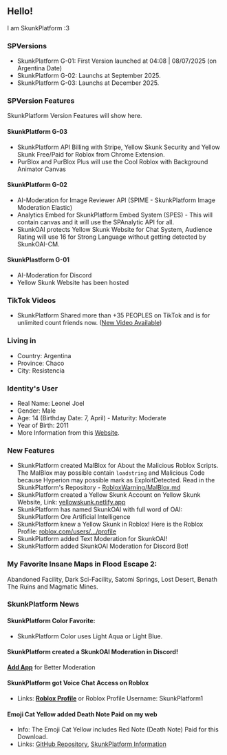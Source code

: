 ## Hello!

I am SkunkPlatform :3

### SPVersions
- SkunkPlatform G-01: First Version launched at 04:08 | 08/07/2025 (on Argentina Date)
- SkunkPlatform G-02: Launchs at September 2025.
- SkunkPlatform G-03: Launchs at December 2025.

### SPVersion Features
SkunkPlatform Version Features will show here.
#### SkunkPlatform G-03
- SkunkPlatform API Billing with Stripe, Yellow Skunk Security and Yellow Skunk Free/Paid for Roblox from Chrome Extension.
- PurBlox and PurBlox Plus will use the Cool Roblox with Background Animator Canvas
#### SkunkPlatform G-02
- AI-Moderation for Image Reviewer API (SPIME - SkunkPlatform Image Moderation Elastic)
- Analytics Embed for SkunkPlatform Embed System (SPES) - This will contain canvas and it will use the SPAnalytic API for all.
- SkunkOAI protects Yellow Skunk Website for Chat System, Audience Rating will use 16 for Strong Language without getting detected by SkunkOAI-CM.

#### SkunkPlastform G-01
- AI-Moderation for Discord
- Yellow Skunk Website has been hosted

### TikTok Videos
- SkunkPlatform Shared more than +35 PEOPLES on TikTok and is for unlimited count friends now. ([New Video Available](https://www.tiktok.com/@skunkplatformer/video/7524621641486306616))

### Living in
- Country: Argentina
- Province: Chaco
- City: Resistencia

### Identity's User
- Real Name: Leonel Joel
- Gender: Male
- Age: 14 (Birthday Date: 7, April) - Maturity: Moderate
- Year of Birth: 2011
- More Information from this [Website](https://skunkplatform.netlify.app/real-name).

### New Features
- SkunkPlatform created MalBlox for About the Malicious Roblox Scripts. The MalBlox may possible contain `loadstring` and Malicious Code because Hyperion may possible mark as ExploitDetected. Read in the SkunkPlatform's Repository - [RobloxWarning/MalBlox.md](/SkunkPlatform/blob/main/RobloxWarning/MalBlox.md)
- SkunkPlatform created a Yellow Skunk Account on Yellow Skunk Website, Link: [yellowskunk.netlify.app](https://yellowskunk.netlify.app)
- SkunkPlatform has named SkunkOAI with full word of OAI: SkunkPlatform Ore Artificial Intelligence
- SkunkPlatform knew a Yellow Skunk in Roblox! Here is the Roblox Profile: [roblox.com/users/.../profile](https://www.roblox.com/es/communities/35980296/SkunkPlatform-Games#!/about)
- SkunkPlatform added Text Moderation for SkunkOAI!
- SkunkPlatform added SkunkOAI Moderation for Discord Bot!

### My Favorite Insane Maps in Flood Escape 2:
Abandoned Facility, Dark Sci-Facility, Satomi Springs, Lost Desert, Benath The Ruins and Magmatic Mines.

### SkunkPlatform News

#### SkunkPlatform Color Favorite:
- SkunkPlatform Color uses Light Aqua or Light Blue.

#### SkunkPlatform created a SkunkOAI Moderation in Discord!
[**Add App**](https://discordapp.com/oauth2/authorize?client_id=1385037104962211851) for Better Moderation

#### SkunkPlatform got Voice Chat Access on Roblox
- Links: [**Roblox Profile**](https://roblox.com/users/5797859201/profile) or Roblox Profile Username: SkunkPlatform1

#### Emoji Cat Yellow added Death Note Paid on my web
- Info: The Emoji Cat Yellow includes Red Note (Death Note) Paid for this Download.
- Links: [GitHub Repository](https://github.com/EmojiCatYellow/DeathNote-FNF), [SkunkPlatform Information](https://skunkplatform.netlify.app/fnf/deathnote)
